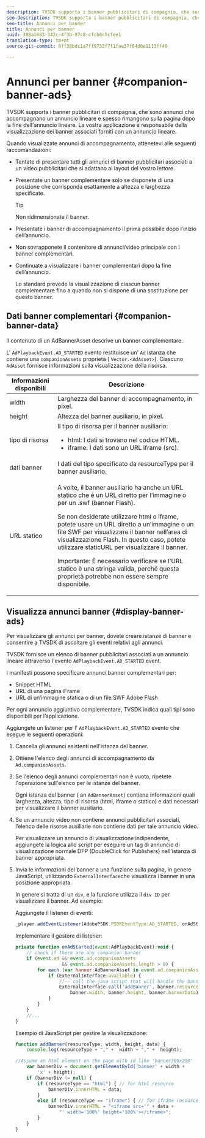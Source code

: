 ```yaml
---
description: TVSDK supporta i banner pubblicitari di compagnia, che sono annunci che accompagnano un annuncio lineare e spesso rimangono sulla pagina dopo la fine dell'annuncio lineare. La vostra applicazione è responsabile della visualizzazione dei banner associati forniti con un annuncio lineare.
seo-description: TVSDK supporta i banner pubblicitari di compagnia, che sono annunci che accompagnano un annuncio lineare e spesso rimangono sulla pagina dopo la fine dell'annuncio lineare. La vostra applicazione è responsabile della visualizzazione dei banner associati forniti con un annuncio lineare.
seo-title: Annunci per banner
title: Annunci per banner
uuid: 388a1683-342c-4f3b-97c8-cfcb6c5cfee1
translation-type: tm+mt
source-git-commit: 8ff38bdc1a7ff9732f7f1fae37f64d0e1113ff40

---
```



# Annunci per banner {#companion-banner-ads}

TVSDK supporta i banner pubblicitari di compagnia, che sono annunci che accompagnano un annuncio lineare e spesso rimangono sulla pagina dopo la fine dell&#39;annuncio lineare. La vostra applicazione è responsabile della visualizzazione dei banner associati forniti con un annuncio lineare.

Quando visualizzate annunci di accompagnamento, attenetevi alle seguenti raccomandazioni:

* Tentate di presentare tutti gli annunci di banner pubblicitari associati a un video pubblicitari che si adattano al layout del vostro lettore.
* Presentate un banner complementare solo se disponete di una posizione che corrisponda esattamente a altezza e larghezza specificate.

   >[!TIP]
   >
   >Non ridimensionate il banner.

* Presentate i banner di accompagnamento il prima possibile dopo l’inizio dell’annuncio.
* Non sovrapponete il contenitore di annunci/video principale con i banner complementari.
* Continuate a visualizzare i banner complementari dopo la fine dell’annuncio.

   Lo standard prevede la visualizzazione di ciascun banner complementare fino a quando non si dispone di una sostituzione per questo banner.

## Dati banner complementari {#companion-banner-data}

Il contenuto di un AdBannerAsset descrive un banner complementare.

<!--<a id="section_D730B4FD6FD749E9860B6A07FC110552"></a>-->

L&#39; `AdPlaybackEvent.AD_STARTED` evento restituisce un&#39; `Ad` istanza che contiene una `companionAssets` proprietà ( `Vector.<AdAsset>`).
Ciascuno `AdAsset` fornisce informazioni sulla visualizzazione della risorsa.

<table id="table_760C885E2DCA4BE983CC57FDA7BD5B14"> 
 <thead> 
  <tr> 
   <th colname="col1" class="entry"> Informazioni disponibili </th> 
   <th colname="col2" class="entry"> Descrizione </th> 
  </tr> 
 </thead>
 <tbody> 
  <tr> 
   <td colname="col1"> width </td> 
   <td colname="col2"> Larghezza del banner di accompagnamento, in pixel. </td> 
  </tr> 
  <tr> 
   <td colname="col1"> height </td> 
   <td colname="col2"> Altezza del banner ausiliario, in pixel. </td> 
  </tr> 
  <tr> 
   <td colname="col1"> tipo di risorsa </td> 
   <td colname="col2">Il tipo di risorsa per il banner ausiliario: 
    <ul id="ul_A067787FE49E4B6095BE0AC1D447DBB3"> 
     <li id="li_02B7224C67004095B3F6E50FD21E507E">html: I dati si trovano nel codice HTML. </li> 
     <li id="li_5F37E14472424F808C6094F42009E676">iframe: I dati sono un URL iframe (src). </li> 
    </ul> </td> 
  </tr> 
  <tr> 
   <td colname="col1"> dati banner </td> 
   <td colname="col2"> I dati del tipo specificato da <span class="codeph"> resourceType</span> per il banner ausiliario. </td> 
  </tr> 
  <tr> 
   <td colname="col1"> URL statico </td> 
   <td colname="col2"> <p>A volte, il banner ausiliario ha anche un URL statico che è un URL diretto per l’immagine o per un <span class="filepath"> .swf</span> (banner Flash). </p> <p>Se non desiderate utilizzare html o iframe, potete usare un URL diretto a un’immagine o un file SWF per visualizzare il banner nell’area di visualizzazione Flash. In questo caso, potete utilizzare staticURL per visualizzare il banner. </p> <p>Importante:  È necessario verificare se l'URL statico è una stringa valida, perché questa proprietà potrebbe non essere sempre disponibile. </p> </td> 
  </tr> 
 </tbody> 
</table>

## Visualizza annunci banner {#display-banner-ads}

Per visualizzare gli annunci per banner, dovete creare istanze di banner e consentire a TVSDK di ascoltare gli eventi relativi agli annunci.

TVSDK fornisce un elenco di banner pubblicitari associati a un annuncio lineare attraverso l&#39;evento `AdPlaybackEvent.AD_STARTED` event.

I manifesti possono specificare annunci banner complementari per:

* Snippet HTML
* URL di una pagina iFrame
* URL di un’immagine statica o di un file SWF Adobe Flash

Per ogni annuncio aggiuntivo complementare, TVSDK indica quali tipi sono disponibili per l’applicazione.

Aggiungete un listener per l&#39; `AdPlaybackEvent.AD_STARTED` evento che esegue le seguenti operazioni:

1. Cancella gli annunci esistenti nell&#39;istanza del banner.

1. Ottiene l&#39;elenco degli annunci di accompagnamento da `Ad.companionAssets`.

1. Se l&#39;elenco degli annunci complementari non è vuoto, ripetete l&#39;operazione sull&#39;elenco per le istanze del banner.

   Ogni istanza del banner ( an `AdBannerAsset`) contiene informazioni quali larghezza, altezza, tipo di risorsa (html, iframe o statico) e dati necessari per visualizzare il banner ausiliario.

1. Se un annuncio video non contiene annunci pubblicitari associati, l’elenco delle risorse ausiliarie non contiene dati per tale annuncio video.

   Per visualizzare un annuncio di visualizzazione indipendente, aggiungete la logica allo script per eseguire un tag di annuncio di visualizzazione normale DFP (DoubleClick for Publishers) nell&#39;istanza di banner appropriata.

1. Invia le informazioni del banner a una funzione sulla pagina, in genere JavaScript, utilizzando `ExternalInterface`che visualizza i banner in una posizione appropriata.

   In genere si tratta di un `div`, e la funzione utilizza il `div ID` per visualizzare il banner. Ad esempio:

   Aggiungete il listener di eventi:

   ```js
   _player.addEventListener(AdobePSDK.PSDKEventType.AD_STARTED, onAdStarted);
   ```

   Implementare il gestore di listener:

   ```js
   private function onAdStarted(event:AdPlaybackEvent):void { 
       // check if there are any companion banner 
       if (event.ad && event.ad.companionAssets  
                    && event.ad.companionAssets.length > 0) { 
           for each (var banner:AdBannerAsset in event.ad.companionAssets) { 
               if (ExternalInterface.available) { 
                   //-- call the java script that will handle the banner display. 
                   ExternalInterface.call('addBanner', banner.resourceType,  
                       banner.width, banner.height, banner.bannerData); 
               } 
           } 
       }  
       //...        
   }
   ```

   Esempio di JavaScript per gestire la visualizzazione:

   ```js
   function addBanner(resourceType, width, height, data) { 
       console.log(resourceType + "," +  width + "," +  height); 
   
   //Assume an html element on the page with id like 'banner300x250' 
       var bannerDiv = document.getElementById('banner' + width +  
           'x' + height);  
       if (bannerDiv != null) { 
           if (resourceType == "html") { // for html resource 
               bannerDiv.innerHTML = data; 
           } 
           else if (resourceType == "iframe") { // for iframe resource 
               bannerDiv.innerHTML = "<iframe src='" + data +  
                   "' width='100%' height='100%'></iframe>"; 
           } 
       } 
   }
   ```

